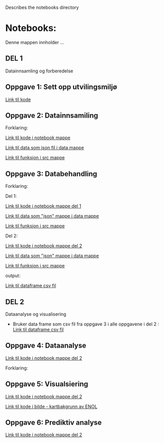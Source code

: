 Describes the notebooks directory

# Notebooks:
Denne mappen innholder ...
 ## DEL 1 
 Datainnsamling og forberedelse

 ## Oppgave 1: Sett opp utvilingsmiljø

 [Link til kode](./Oppgave_1.ipynb) 

## Oppgave 2: Datainnsamiling 

Forklaring: 

 [Link til kode i notebook mappe](./Oppgave_2.ipynb)

 [Link til data som json fil i data mappe](../data/json/ENBO_metar_data.json)

 [Link til funksjon i src mappe](../src/metar_writer.py)

## Oppgave 3: Databehandling 

Forklaring: 

Del 1: 

 [Link til kode i notebook mappe del 1](./Oppgave_3_del_1.ipynb)

 [Link til data som "json" mappe i data mappe](../data/json)

 [Link til funksjon i src mappe](../src/dataFrame_metar.py)

Del 2: 

[Link til kode i notebook mappe del 2](./Oppgave_3_del_2.ipynb)
 
[Link til data som "json" mappe i data mappe](../data/json)

[Link til funksjon i src mappe](../src/dataFrame_wind.py)

output:

[Link til dataframe csv fil](../data/csv)

## DEL 2
Dataanalyse og visualisering 
- Bruker data frame som csv fil fra oppgave 3 i alle oppgavene i del 2 :
[Link til dataframe csv fil](../data/csv)

## Oppgave 4: Dataanalyse 
[Link til kode i notebook mappe del 2](./Oppgave_4.ipynb)


Forklaring:


## Oppgave 5: Visualsiering 

[Link til kode i notebook mappe del 2](./Oppgave_5.ipynb)

[Link til kode i bilde - kartbakgrunn av ENOL](../resources/images/ENOL_kart.png)

## Oppgave 6: Prediktiv analyse

[Link til kode i notebook mappe del 2](./Oppgave_6.ipynb)